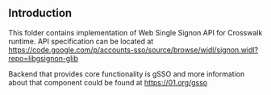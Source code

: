 ## Introduction
This folder contains implementation of Web Single Signon API for Crosswalk runtime.
API specification can be located at https://code.google.com/p/accounts-sso/source/browse/widl/signon.widl?repo=libgsignon-glib

Backend that provides core functionality is gSSO and more information about that
component could be found at https://01.org/gsso